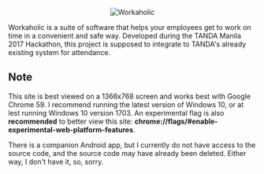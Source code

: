 <p align="center">
	<img src="https://4.bp.blogspot.com/-Tz8LTIr6pvA/WX3LYA1i64I/AAAAAAAAA98/JtYOm3_xOIcZiIuroHQMXk3azafoKwHLQCLcBGAs/s500/workaholicblue.png" alt="Workaholic" title="Workaholic logo"/>
</p>

Workaholic is a suite of software that helps your employees get to work on time in a convenient and safe way. Developed during the TANDA Manila 2017 Hackathon, this project is supposed to integrate to TANDA's already existing system for attendance.

## Note
This site is best viewed on a 1366x768 screen and works best with Google Chrome 59. I recommend running the latest version of Windows 10, or at lest running Windows 10 version 1703. An experimental flag is also **recommended** to better view this site: **chrome://flags/#enable-experimental-web-platform-features**.

There is a companion Android app, but I currently do not have access to the source code, and the source code may have already been deleted. Either way, I don't have it, so, sorry.

